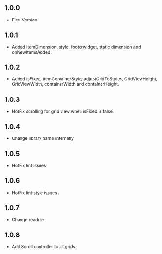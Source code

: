 ## 1.0.0

* First Version.

## 1.0.1

* Added ItemDimension, style, footerwidget, static dimension and onNewItemsAdded.

## 1.0.2

* Added isFixed, itemContainerStyle, adjustGridToStyles, GridViewHeight, GridViewWidth, containerWidth and containerHeight.

## 1.0.3

* HotFix scrolling for grid view when isFixed is false.

## 1.0.4

* Change library name internally

## 1.0.5

* HotFix lint issues

## 1.0.6

* HotFix lint style issues

## 1.0.7 

* Change readme
## 1.0.8 

* Add Scroll controller to all grids.